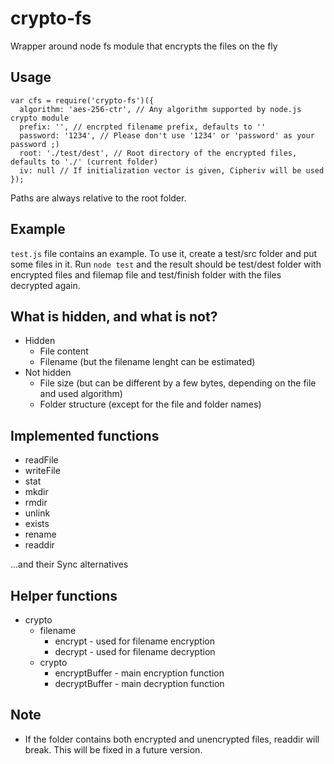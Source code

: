 # crypto-fs

Wrapper around node fs module that encrypts the files on the fly

## Usage

    var cfs = require('crypto-fs')({
      algorithm: 'aes-256-ctr', // Any algorithm supported by node.js crypto module
      prefix: '', // encrpted filename prefix, defaults to ''
      password: '1234', // Please don't use '1234' or 'password' as your password ;)
      root: './test/dest', // Root directory of the encrypted files, defaults to './' (current folder)
      iv: null // If initialization vector is given, Cipheriv will be used
    });

Paths are always relative to the root folder.

## Example

``test.js`` file contains an example. To use it, create a test/src folder and put some files in it. Run ``node test`` and the result should be test/dest folder with encrypted files and filemap file and test/finish folder with the files decrypted again.

## What is hidden, and what is not?

* Hidden
  * File content
  * Filename (but the filename lenght can be estimated)
* Not hidden
  * File size (but can be different by a few bytes, depending on the file and used algorithm)
  * Folder structure (except for the file and folder names)

## Implemented functions

* readFile
* writeFile
* stat
* mkdir
* rmdir
* unlink
* exists
* rename
* readdir

...and their Sync alternatives

## Helper functions

* crypto
  * filename
    * encrypt - used for filename encryption
    * decrypt - used for filename decryption
  * crypto
    * encryptBuffer - main encryption function
    * decryptBuffer - main decryption function

## Note

* If the folder contains both encrypted and unencrypted files, readdir will break. This will be fixed in a future version.
